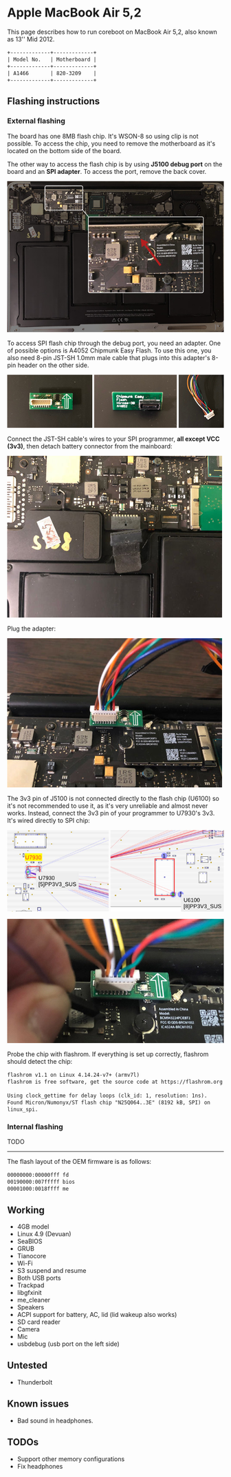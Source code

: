 # Apple MacBook Air 5,2

This page describes how to run coreboot on MacBook Air 5,2, also known
as 13'' Mid 2012.

```eval_rst
+-------------+-------------+
| Model No.   | Motherboard |
+-------------+-------------+
| A1466       | 820-3209    |
+-------------+-------------+
```

## Flashing instructions

### External flashing

The board has one 8MB flash chip. It's WSON-8 so using clip is not
possible. To access the chip, you need to remove the motherboard as
it's located on the bottom side of the board.

The other way to access the flash chip is by using **J5100 debug port**
on the board and an **SPI adapter**. To access the port, remove the back
cover.

![](mba52_motherboard.jpg)

To access SPI flash chip through the debug port, you need an adapter.
One of possible options is A4052 Chipmunk Easy Flash. To use this one,
you also need 8-pin JST-SH 1.0mm male cable that plugs into this adapter's
8-pin header on the other side.

![](mba52_adapter.jpg)

Connect the JST-SH cable's wires to your SPI programmer, **all except
VCC (3v3)**, then detach battery connector from the mainboard:

![](mba52_bat_unplug.jpg)

Plug the adapter:

![](mba52_plug_j5100.jpg)

The 3v3 pin of J5100 is not connected directly to the flash chip (U6100)
so it's not recommended to use it, as it's very unreliable and almost
never works. Instead, connect the 3v3 pin of your programmer to U7930's
3v3. It's wired directly to SPI chip:

![](mba52_3v3.jpg)

![](mba52_3v3_2.jpg)

Probe the chip with flashrom. If everything is set up correctly, flashrom
should detect the chip:

```
flashrom v1.1 on Linux 4.14.24-v7+ (armv7l)
flashrom is free software, get the source code at https://flashrom.org

Using clock_gettime for delay loops (clk_id: 1, resolution: 1ns).
Found Micron/Numonyx/ST flash chip "N25Q064..3E" (8192 kB, SPI) on linux_spi.
```

### Internal flashing

TODO

---

The flash layout of the OEM firmware is as follows:

```
00000000:00000fff fd
00190000:007fffff bios
00001000:0018ffff me
```

## Working

- 4GB model
- Linux 4.9 (Devuan)
- SeaBIOS
- GRUB
- Tianocore
- Wi-Fi
- S3 suspend and resume
- Both USB ports
- Trackpad
- libgfxinit
- me_cleaner
- Speakers
- ACPI support for battery, AC, lid (lid wakeup also works)
- SD card reader
- Camera
- Mic
- usbdebug (usb port on the left side)

## Untested

- Thunderbolt

## Known issues

- Bad sound in headphones.

## TODOs
- Support other memory configurations
- Fix headphones
